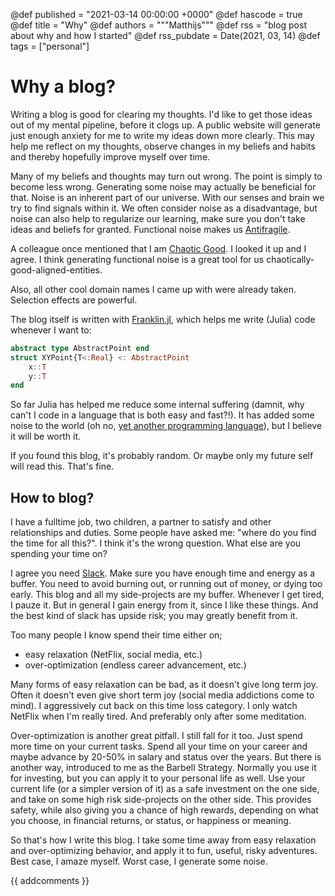 @def published = "2021-03-14 00:00:00 +0000"
@def hascode = true
@def title = "Why"
@def authors = """Matthijs"""
@def rss = "blog post about why and how I started"
@def rss_pubdate = Date(2021, 03, 14)
@def tags = ["personal"]

# Why a blog?

Writing a blog is good for clearing my thoughts. I'd like to get those ideas out of my mental pipeline, before it clogs up. A public website will generate just enough anxiety for me to write my ideas down more clearly. This may help me reflect on my thoughts, observe changes in my beliefs and habits and thereby hopefully improve myself over time.

Many of my beliefs and thoughts may turn out wrong. The point is simply to become less wrong. Generating some noise may actually be beneficial for that. Noise is an inherent part of our universe. With our senses and brain we try to find signals within it. We often consider noise as a disadvantage, but noise can also help to regularize our learning, make sure you don't take ideas and beliefs for granted. Functional noise makes us [Antifragile](https://en.wikipedia.org/wiki/Antifragile).

A colleague once mentioned that I am [Chaotic Good](http://easydamus.com/chaoticgood.html). I looked it up and I agree. I think generating functional noise is a great tool for us chaotically-good-aligned-entities.

Also, all other cool domain names I came up with were already taken. Selection effects are powerful.

The blog itself is written with [Franklin.jl](https://franklinjl.org/), which helps me write (Julia) code whenever I want to:
```julia
abstract type AbstractPoint end
struct XYPoint{T<:Real} <: AbstractPoint
    x::T
    y::T
end
```
So far Julia has helped me reduce some internal suffering (damnit, why can't I code in a language that is both easy and fast?!). It has added some noise to the world (oh no, [yet another programming language](https://xkcd.com/927/)), but I believe it will be worth it.

If you found this blog, it's probably random. Or maybe only my future self will read this. That's fine.

## How to blog?

I have a fulltime job, two children, a partner to satisfy and other relationships and duties. Some people have asked me: "where do you find the time for all this?". I think it's the wrong question. What else are you spending your time on?

I agree you need [Slack](https://thezvi.wordpress.com/2017/09/30/slack/). Make sure you have enough time and energy as a buffer. You need to avoid burning out, or running out of money, or dying too early. This blog and all my side-projects are my buffer. Whenever I get tired, I pauze it. But in general I gain energy from it, since I like these things. And the best kind of slack has upside risk; you may greatly benefit from it.

Too many people I know spend their time either on;
* easy relaxation (NetFlix, social media, etc.)
* over-optimization (endless career advancement, etc.)

Many forms of easy relaxation can be bad, as it doesn't give long term joy. Often it doesn't even give short term joy (social media addictions come to mind). I aggressively cut back on this time loss category. I only watch NetFlix when I'm really tired. And preferably only after some meditation.

Over-optimization is another great pitfall. I still fall for it too. Just spend more time on your current tasks. Spend all your time on your career and maybe advance by 20-50% in salary and status over the years. But there is another way, introduced to me as the Barbell Strategy. Normally you use it for investing, but you can apply it to your personal life as well. Use your current life (or a simpler version of it) as a safe investment on the one side, and take on some high risk side-projects on the other side. This provides safety, while also giving you a chance of high rewards, depending on what you choose, in financial returns, or status, or happiness or meaning.

So that's how I write this blog. I take some time away from easy relaxation and over-optimizing behavior, and apply it to fun, useful, risky adventures. Best case, I amaze myself. Worst case, I generate some noise.

{{ addcomments }}